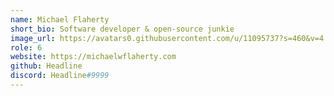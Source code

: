 ```yaml
---
name: Michael Flaherty
short_bio: Software developer & open-source junkie
image_url: https://avatars0.githubusercontent.com/u/11095737?s=460&v=4
role: 6
website: https://michaelwflaherty.com
github: Headline
discord: Headline#9999
---
```

